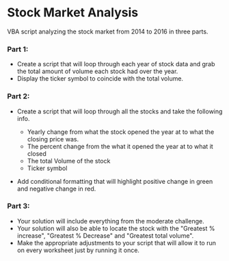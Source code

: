 # Stock Market Analysis

VBA script analyzing the stock market from 2014 to 2016 in three parts.

### Part 1:
* Create a script that will loop through each year of stock data and grab the total amount of volume each stock had over the year.
* Display the ticker symbol to coincide with the total volume.

### Part 2:
* Create a script that will loop through all the stocks and take the following info.

	* Yearly change from what the stock opened the year at to what the closing price was.
	* The percent change from the what it opened the year at to what it closed
	* The total Volume of the stock
	* Ticker symbol
* Add conditional formatting that will highlight positive change in green and negative change in red.

### Part 3:
* Your solution will include everything from the moderate challenge.
* Your solution will also be able to locate the stock with the "Greatest % increase", "Greatest % Decrease" and "Greatest total volume".
* Make the appropriate adjustments to your script that will allow it to run on every worksheet just by running it once.